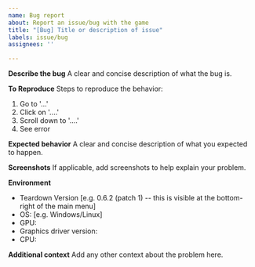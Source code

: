 ```yaml
---
name: Bug report
about: Report an issue/bug with the game
title: "[Bug] Title or description of issue"
labels: issue/bug
assignees: ''

---
```


**Describe the bug**
A clear and concise description of what the bug is.

**To Reproduce**
Steps to reproduce the behavior:
1. Go to '...'
2. Click on '....'
3. Scroll down to '....'
4. See error

**Expected behavior**
A clear and concise description of what you expected to happen.

**Screenshots**
If applicable, add screenshots to help explain your problem.

**Environment**
 - Teardown Version [e.g. 0.6.2 (patch 1) -- this is visible at the bottom-right of the main menu]
 - OS: [e.g. Windows/Linux]
 - GPU: 
 - Graphics driver version:
 - CPU:

**Additional context**
Add any other context about the problem here.
